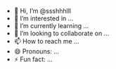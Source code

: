 - 👋 Hi, I’m @ssshhhlll
- 👀 I’m interested in ...
- 🌱 I’m currently learning ...
- 💞️ I’m looking to collaborate on ...
- 📫 How to reach me ...
- 😄 Pronouns: ...
- ⚡ Fun fact: ...

<!---
ssshhhlll/ssshhhlll is a ✨ special ✨ repository because its `README.md` (this file) appears on your GitHub profile.
You can click the Preview link to take a look at your changes.
--->
